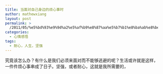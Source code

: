 ```yaml
---
title: 当面对自己身边的烦心事时
author: mathewxiang
layout: post
permalink: >
  /2011/05/%e5%bd%93%e9%9d%a2%e5%af%b9%e8%87%aa%e5%b7%b1%e8%ba%ab%e8%be%b9%e7%9a%84%e7%83%a6%e5%bf%83%e4%ba%8b%e6%97%b6/
categories:
  - 心情感悟
tags:
  - 耐心，人生，坚强
---
```

究竟该怎么办？有什么是我们必须来面对而不能够逃避的呢？生活或许就是这样，一件件烦心事串成了日子。坚强，或者耐心，这就是我所需要的，
